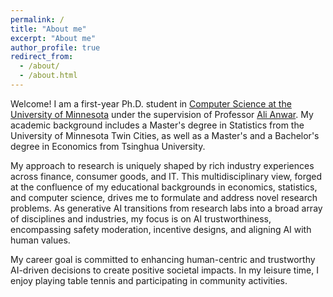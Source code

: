 ```yaml
---
permalink: /
title: "About me"
excerpt: "About me"
author_profile: true
redirect_from: 
  - /about/
  - /about.html
---
```


Welcome! I am a first-year Ph.D. student in [Computer Science at the University of Minnesota](https://cse.umn.edu/) under the supervision of Professor [Ali Anwar](https://cse.umn.edu/cs/ali-anwar). 
My academic background includes a Master's degree in Statistics from the University of Minnesota Twin Cities, as well as a Master's and a Bachelor's degree in Economics from Tsinghua University.

My approach to research is uniquely shaped by rich industry experiences across finance, consumer goods, and IT. This multidisciplinary view, forged at the confluence of my educational backgrounds in economics, statistics, and computer science, drives me to formulate and address novel research problems. As generative AI transitions from research labs into a broad array of disciplines and industries, my focus is on AI trustworthiness, encompassing safety moderation, incentive designs, and aligning AI with human values.

My career goal is committed to enhancing human-centric and trustworthy AI-driven decisions to create positive societal impacts. In my leisure time, I enjoy playing table tennis and participating in community activities.
